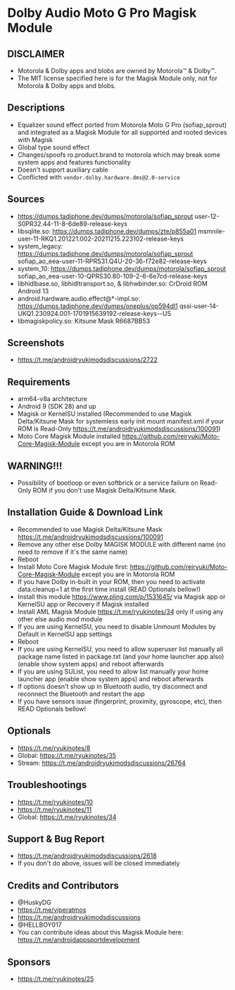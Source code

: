 # Dolby Audio Moto G Pro Magisk Module

## DISCLAIMER
- Motorola & Dolby apps and blobs are owned by Motorola™ & Dolby™.
- The MIT license specified here is for the Magisk Module only, not for Motorola & Dolby apps and blobs.

## Descriptions
- Equalizer sound effect ported from Motorola Moto G Pro (sofiap_sprout) and integrated as a Magisk Module for all supported and rooted devices with Magisk
- Global type sound effect
- Changes/spoofs ro.product.brand to motorola which may break some system apps and features functionality
- Doesn't support auxiliary cable
- Conflicted with `vendor.dolby.hardware.dms@2.0-service`

## Sources
- https://dumps.tadiphone.dev/dumps/motorola/sofiap_sprout user-12-S0PR32.44-11-8-6de89-release-keys
- libsqlite.so: https://dumps.tadiphone.dev/dumps/zte/p855a01 msmnile-user-11-RKQ1.201221.002-20211215.223102-release-keys
- system_legacy: https://dumps.tadiphone.dev/dumps/motorola/sofiap_sprout sofiap_ao_eea-user-11-RPRS31.Q4U-20-36-f72e82-release-keys
- system_10: https://dumps.tadiphone.dev/dumps/motorola/sofiap_sprout sofiap_ao_eea-user-10-QPRS30.80-109-2-6-6e7cd-release-keys
- libhidlbase.so, libhidltransport.so, & libhwbinder.so: CrDroid ROM Android 13
- android.hardware.audio.effect@*-impl.so: https://dumps.tadiphone.dev/dumps/oneplus/op594dl1 qssi-user-14-UKQ1.230924.001-1701915639192-release-keys--US
- libmagiskpolicy.so: Kitsune Mask R6687BB53

## Screenshots
- https://t.me/androidryukimodsdiscussions/2722

## Requirements
- arm64-v8a architecture
- Android 9 (SDK 28) and up
- Magisk or KernelSU installed (Recommended to use Magisk Delta/Kitsune Mask for systemless early init mount manifest.xml if your ROM is Read-Only https://t.me/androidryukimodsdiscussions/100091)
- Moto Core Magisk Module installed https://github.com/reiryuki/Moto-Core-Magisk-Module except you are in Motorola ROM

## WARNING!!!
- Possibility of bootloop or even softbrick or a service failure on Read-Only ROM if you don't use Magisk Delta/Kitsune Mask.

## Installation Guide & Download Link
- Recommended to use Magisk Delta/Kitsune Mask https://t.me/androidryukimodsdiscussions/100091
- Remove any other else Dolby MAGISK MODULE with different name (no need to remove if it's the same name)
- Reboot
- Install Moto Core Magisk Module first: https://github.com/reiryuki/Moto-Core-Magisk-Module except you are in Motorola ROM
- If you have Dolby in-built in your ROM, then you need to activate data.cleanup=1 at the first time install (READ Optionals bellow!)
- Install this module https://www.pling.com/p/1531645/ via Magisk app or KernelSU app or Recovery if Magisk installed
- Install AML Magisk Module https://t.me/ryukinotes/34 only if using any other else audio mod module
- If you are using KernelSU, you need to disable Unmount Modules by Default in KernelSU app settings
- Reboot
- If you are using KernelSU, you need to allow superuser list manually all package name listed in package.txt (and your home launcher app also) (enable show system apps) and reboot afterwards
- If you are using SUList, you need to allow list manually your home launcher app (enable show system apps) and reboot afterwards
- If options doesn't show up in Bluetooth audio, try disconnect and reconnect the Bluetooth and restart the app
- If you have sensors issue (fingerprint, proximity, gyroscope, etc), then READ Optionals bellow!

## Optionals
- https://t.me/ryukinotes/8
- Global: https://t.me/ryukinotes/35
- Stream: https://t.me/androidryukimodsdiscussions/26764

## Troubleshootings
- https://t.me/ryukinotes/10
- https://t.me/ryukinotes/11
- Global: https://t.me/ryukinotes/34

## Support & Bug Report
- https://t.me/androidryukimodsdiscussions/2618
- If you don't do above, issues will be closed immediately

## Credits and Contributors
- @HuskyDG
- https://t.me/viperatmos
- https://t.me/androidryukimodsdiscussions
- @HELLBOY017
- You can contribute ideas about this Magisk Module here: https://t.me/androidappsportdevelopment

## Sponsors
- https://t.me/ryukinotes/25


